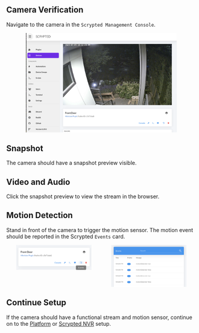 <script setup lang="ts"> 
import { onMounted } from 'vue';
import mediumZoom from 'medium-zoom';

onMounted(() => {
  mediumZoom('[data-zoomable]', { background: 'var(--vp-c-bg)' });
});

</script>

<style>
.medium-zoom-overlay {
  z-index: 20;
}

.medium-zoom-image {
  z-index: 21;
}
</style>


## Camera Verification

Navigate to the camera in the `Scrypted Management Console`.

<div style="display: flex; flex-direction: column; align-items: center; flex: 1;">
<img src="/img/camera-console.png" width="400" data-zoomable="true" >
</div>


## Snapshot

The camera should have a snapshot preview visible.

## Video and Audio

Click the snapshot preview to view the stream in the browser.

## Motion Detection

Stand in front of the camera to trigger the motion sensor. The motion event should be reported in the Scrypted `Events` card.


<div style="width: 100%; display: flex; flex-direction: row;">

<div style="display: flex; flex-direction: column; align-items: center; flex: 1;">

<img src="/img/events-button.png" width="200" data-zoomable="true" >
</div>


<div style="display: flex; flex-direction: column; align-items: center; flex: 1;">

<img src="/img/events-card.png" width="200" data-zoomable="true">
</div>

</div>

## Continue Setup

If the camera should have a functional stream and motion sensor, continue on to the [Platform](/platforms.md) or [Scrypted NVR](/scrypted-nvr/) setup.